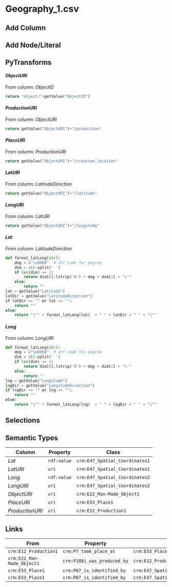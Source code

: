 # Geography_1.csv

## Add Column

## Add Node/Literal

## PyTransforms
#### _ObjectURI_
From column: _ObjectID_
``` python
return "object/"+getValue("ObjectID")
```

#### _ProductionURI_
From column: _ObjectURI_
``` python
return getValue("ObjectURI")+"/production"
```

#### _PlaceURI_
From column: _ProductionURI_
``` python
return getValue("ObjectURI")+"/creation_location"
```

#### _LatURI_
From column: _LatitudeDirection_
``` python
return getValue("ObjectURI")+"/latitude"
```

#### _LongURI_
From column: _LatURI_
``` python
return getValue("ObjectURI")+"/longitude"
```

#### _Lat_
From column: _LatitudeDirection_
``` python
def format_latLong(str):
    deg = u"\u00b0"  # utf code for degree
    dim = str.split(' ')
    if len(dim) == 2:
        return dim[0].lstrip('0') + deg + dim[1] + "\'"
    else:
        return ""
lat = getValue("Latitude")
latDir = getValue("LatitudeDirection")
if latDir == "" or lat == "":
    return ""
else:
    return "\"" + format_latLong(lat)  + " " + latDir + " " + "\""
```

#### _Long_
From column: _LongURI_
``` python
def format_latLong(str):
    deg = u"\u00b0"  # utf code for degree
    dim = str.split(' ')
    if len(dim) == 2:
        return dim[0].lstrip('0') + deg + dim[1] + "\'"
    else:
        return ""
lng = getValue("Longitude")
lngDir = getValue("LongitudeDirection")
if lngDir == "" or lng == "":
    return ""
else:
    return "\"" + format_latLong(lng)  + " " + lngDir + " " + "\""
```


## Selections

## Semantic Types
| Column | Property | Class |
|  ----- | -------- | ----- |
| _Lat_ | `rdf:value` | `crm:E47_Spatial_Coordinates1`|
| _LatURI_ | `uri` | `crm:E47_Spatial_Coordinates1`|
| _Long_ | `rdf:value` | `crm:E47_Spatial_Coordinates2`|
| _LongURI_ | `uri` | `crm:E47_Spatial_Coordinates2`|
| _ObjectURI_ | `uri` | `crm:E22_Man-Made_Object1`|
| _PlaceURI_ | `uri` | `crm:E53_Place1`|
| _ProductionURI_ | `uri` | `crm:E12_Production1`|


## Links
| From | Property | To |
|  --- | -------- | ---|
| `crm:E12_Production1` | `crm:P7_took_place_at` | `crm:E53_Place1`|
| `crm:E22_Man-Made_Object1` | `crm:P108i_was_produced_by` | `crm:E12_Production1`|
| `crm:E53_Place1` | `crm:P87_is_identified_by` | `crm:E47_Spatial_Coordinates1`|
| `crm:E53_Place1` | `crm:P87_is_identified_by` | `crm:E47_Spatial_Coordinates2`|
